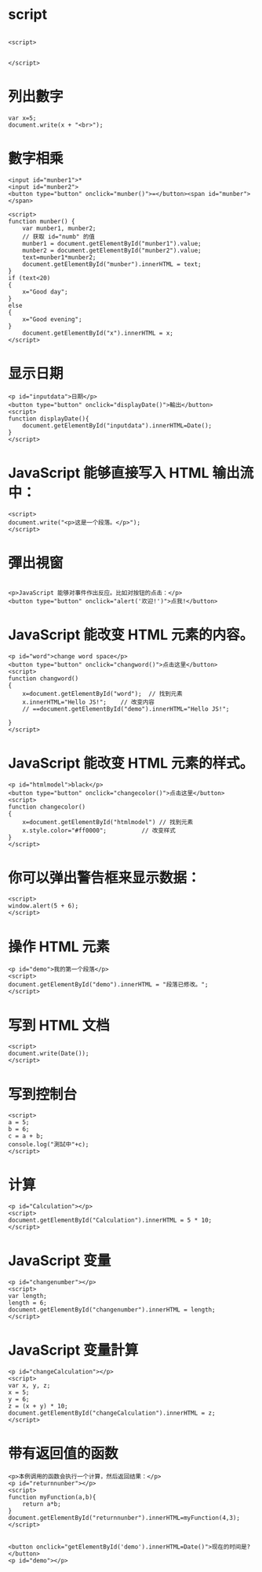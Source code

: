 <h1>script</h1>

~~~

<script>


</script>
~~~

<h1>列出數字</h1>

~~~
var x=5;
document.write(x + "<br>");

~~~

<h1>數字相乘</h1>

~~~
<input id="munber1">*
<input id="munber2">
<button type="button" onclick="munber()">=</button><span id="munber"></span>

<script>
function munber() {
    var munber1, munber2;
    // 获取 id="numb" 的值
    munber1 = document.getElementById("munber1").value;
    munber2 = document.getElementById("munber2").value;
    text=munber1*munber2;
    document.getElementById("munber").innerHTML = text;
}
if (text<20)
{
    x="Good day";
}
else
{
    x="Good evening";
}
    document.getElementById("x").innerHTML = x;
</script>
~~~

<h1>显示日期</h1>

~~~
<p id="inputdata">日期</p>
<button type="button" onclick="displayDate()">輸出</button>
<script>
function displayDate(){
	document.getElementById("inputdata").innerHTML=Date();
}
</script>
~~~

<h1>JavaScript 能够直接写入 HTML 输出流中：</h1>

~~~
<script>
document.write("<p>这是一个段落。</p>");
</script>
~~~

<h1>彈出視窗</h1>

~~~

<p>JavaScript 能够对事件作出反应。比如对按钮的点击：</p>
<button type="button" onclick="alert('欢迎!')">点我!</button>
~~~

<h1>JavaScript 能改变 HTML 元素的内容。</h1>

~~~
<p id="word">change word space</p>
<button type="button" onclick="changword()">点击这里</button>
<script>
function changword()
{
	x=document.getElementById("word");  // 找到元素
	x.innerHTML="Hello JS!";    // 改变内容
	// ==document.getElementById("demo").innerHTML="Hello JS!";

}
</script>
~~~

<h1>JavaScript 能改变 HTML 元素的样式。</h1>

~~~
<p id="htmlmodel">black</p>
<button type="button" onclick="changecolor()">点击这里</button>
<script>
function changecolor()
{
	x=document.getElementById("htmlmodel") // 找到元素
	x.style.color="#ff0000";          // 改变样式
}
</script>
~~~

<h1>你可以弹出警告框来显示数据：</h1>

~~~
<script>
window.alert(5 + 6);
</script>
~~~

<h1>操作 HTML 元素</h1>

~~~
<p id="demo">我的第一个段落</p>
<script>
document.getElementById("demo").innerHTML = "段落已修改。";
</script>
~~~

<h1>写到 HTML 文档</h1>

~~~
<script>
document.write(Date());
</script>
~~~

<h1>写到控制台</h1>

~~~
<script>
a = 5;
b = 6;
c = a + b;
console.log("測試中"+c);
</script>
~~~

<h1>计算</h1>

~~~
<p id="Calculation"></p>
<script>
document.getElementById("Calculation").innerHTML = 5 * 10;
</script>
~~~

<h1>JavaScript 变量</h1>

~~~
<p id="changenumber"></p>
<script>
var length;
length = 6;
document.getElementById("changenumber").innerHTML = length;
</script>
~~~

<h1>JavaScript 变量計算</h1>

~~~
<p id="changeCalculation"></p>
<script>
var x, y, z;
x = 5;
y = 6;
z = (x + y) * 10;
document.getElementById("changeCalculation").innerHTML = z;
</script>
~~~

<h1>带有返回值的函数</h1>

~~~
<p>本例调用的函数会执行一个计算，然后返回结果：</p>
<p id="returnnunber"></p>
<script>
function myFunction(a,b){
	return a*b;
}
document.getElementById("returnnunber").innerHTML=myFunction(4,3);
</script>


<button onclick="getElementById('demo').innerHTML=Date()">现在的时间是?</button>
<p id="demo"></p>
~~~